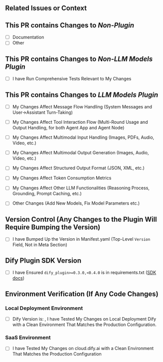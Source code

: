 ## Related Issues or Context
<!--
⚠️ NOTE: This repository is for Dify Official Plugins only. 
For community contributions, please submit to https://github.com/langgenius/dify-plugins instead.

- Link Related Issues if Applicable: #issue_number
- Or Provide Context about Why this Change is Needed
-->

## This PR contains Changes to *Non-Plugin* 
<!-- Put an `x` in all the boxes that apply by replacing [ ] with [x] 
For example:
- [x] Documentation -->

- [ ] Documentation
- [ ] Other

## This PR contains Changes to *Non-LLM Models Plugin*
- [ ] I have Run Comprehensive Tests Relevant to My Changes
<!-- 📷 Include Screenshots/Videos Demonstrating the Fix, New Feature, or the Behavior Before/After Breaking Changes. -->

## This PR contains Changes to *LLM Models Plugin*

<!-- LLM Models Test Example: -->
<!-- https://github.com/langgenius/dify-official-plugins/blob/main/.assets/test-examples/llm-plugin-tests/llm_test_example.md -->

- [ ] My Changes Affect Message Flow Handling (System Messages and User→Assistant Turn-Taking)
<!-- 📷 Include Screenshots/Videos Demonstrating the Fix, New Feature, or the Behavior Before/After Breaking Changes. -->

- [ ] My Changes Affect Tool Interaction Flow (Multi-Round Usage and Output Handling, for both Agent App and Agent Node)
<!-- 📷 Include Screenshots/Videos Demonstrating the Fix, New Feature, or the Behavior Before/After Breaking Changes. -->

- [ ] My Changes Affect Multimodal Input Handling (Images, PDFs, Audio, Video, etc.)
<!-- 📷 Include Screenshots/Videos Demonstrating the Fix, New Feature, or the Behavior Before/After Breaking Changes. -->

- [ ] My Changes Affect Multimodal Output Generation (Images, Audio, Video, etc.)
<!-- 📷 Include Screenshots/Videos Demonstrating the Fix, New Feature, or the Behavior Before/After Breaking Changes. -->

- [ ] My Changes Affect Structured Output Format (JSON, XML, etc.)
<!-- 📷 Include Screenshots/Videos Demonstrating the Fix, New Feature, or the Behavior Before/After Breaking Changes. -->

- [ ] My Changes Affect Token Consumption Metrics
<!-- 📷 Include Screenshots/Videos Demonstrating the Fix, New Feature, or the Behavior Before/After Breaking Changes. -->

- [ ] My Changes Affect Other LLM Functionalities (Reasoning Process, Grounding, Prompt Caching, etc.)
<!-- 📷 Include Screenshots/Videos Demonstrating the Fix, New Feature, or the Behavior Before/After Breaking Changes. -->

- [ ] Other Changes (Add New Models, Fix Model Parameters etc.)
<!-- 📷 Include Screenshots/Videos Demonstrating the Fix, New Feature, or the Behavior Before/After Breaking Changes. -->

## Version Control (Any Changes to the Plugin Will Require Bumping the Version)
- [ ] I have Bumped Up the Version in Manifest.yaml (Top-Level `Version` Field, Not in Meta Section)
<!--
⚠️ NOTE: Version Format: MAJOR.MINOR.PATCH
- MAJOR (0.x.x): Reserved for Significant architectural changes or incompatible API modifications
- MINOR (x.0.x): For New feature additions while maintaining backward compatibility
- PATCH (x.x.0): For Backward-compatible bug fixes and minor improvements
- Note: Each Version Component (MAJOR, MINOR, PATCH) Can Be 2 Digits, e.g., 10.11.22
-->

## Dify Plugin SDK Version
- [ ] I have Ensured `dify_plugin>=0.3.0,<0.4.0` is in requirements.txt ([SDK docs](https://github.com/langgenius/dify-plugin-sdks/blob/main/python/README.md))

## Environment Verification (If Any Code Changes)
<!-- 
⚠️ NOTE: At Least One Environment Must Be Tested. 
-->

### Local Deployment Environment
- [ ] Dify Version is: <!-- Specify Your Version (e.g., 1.2.0) -->, I have Tested My Changes on Local Deployment Dify with a Clean Environment That Matches the Production Configuration. 
<!--
- Python Virtual Env Matching Manifest.yaml & requirements.txt
- No Breaking Changes in Dify That May Affect the Testing Result
-->

### SaaS Environment
- [ ] I have Tested My Changes on cloud.dify.ai with a Clean Environment That Matches the Production Configuration
<!--
- Python Virtual Env Matching Manifest.yaml & requirements.txt
-->
